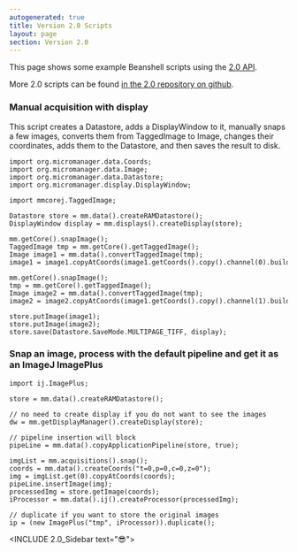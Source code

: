```yaml
---
autogenerated: true
title: Version 2.0 Scripts
layout: page
section: Version 2.0
---
```


This page shows some example Beanshell scripts using the [2.0
API](https://micro-manager.org/wiki/Version_2.0_API).

More 2.0 scripts can be found [in the 2.0 repository on
github](https://github.com/micro-manager/micro-manager/tree/mm2/scripts).

### Manual acquisition with display

This script creates a Datastore, adds a DisplayWindow to it, manually
snaps a few images, converts them from TaggedImage to Image, changes
their coordinates, adds them to the Datastore, and then saves the result
to disk.

```
import org.micromanager.data.Coords;
import org.micromanager.data.Image;
import org.micromanager.data.Datastore;
import org.micromanager.display.DisplayWindow;

import mmcorej.TaggedImage;

Datastore store = mm.data().createRAMDatastore();
DisplayWindow display = mm.displays().createDisplay(store);

mm.getCore().snapImage();
TaggedImage tmp = mm.getCore().getTaggedImage();
Image image1 = mm.data().convertTaggedImage(tmp);
image1 = image1.copyAtCoords(image1.getCoords().copy().channel(0).build());

mm.getCore().snapImage();
tmp = mm.getCore().getTaggedImage();
Image image2 = mm.data().convertTaggedImage(tmp);
image2 = image2.copyAtCoords(image1.getCoords().copy().channel(1).build());

store.putImage(image1);
store.putImage(image2);
store.save(Datastore.SaveMode.MULTIPAGE_TIFF, display);
```

### Snap an image, process with the default pipeline and get it as an ImageJ ImagePlus

```
import ij.ImagePlus;

store = mm.data().createRAMDatastore();

// no need to create display if you do not want to see the images
dw = mm.getDisplayManager().createDisplay(store); 

// pipeline insertion will block
pipeLine = mm.data().copyApplicationPipeline(store, true);  

imgList = mm.acquisitions().snap();
coords = mm.data().createCoords("t=0,p=0,c=0,z=0");
img = imgList.get(0).copyAtCoords(coords);
pipeLine.insertImage(img);
processedImg = store.getImage(coords);
iProcessor = mm.data().ij().createProcessor(processedImg);

// duplicate if you want to store the original images
ip = (new ImagePlus("tmp", iProcessor)).duplicate();   
```

&lt;INCLUDE 2.0\_Sidebar text="😎"&gt;
